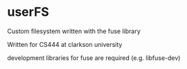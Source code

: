 userFS
======

Custom filesystem written with the fuse library

Written for CS444 at clarkson university

development libraries for fuse are required (e.g. libfuse-dev)
